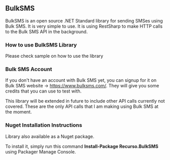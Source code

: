 ## BulkSMS

BulkSMS is an open source .NET Standard library for sending SMSes using Bulk SMS. It is very simple to use. It is using RestSharp to make HTTP calls to the Bulk SMS API in the background.

### How to use BulkSMS Library

Please check sample on how to use the library

### Bulk SMS Account

If you don't have an account with Bulk SMS yet, you can signup for it on Bulk SMS website -> https://www.bulksms.com/. They will give you some credits that you can use to test with.

This library will be extended in future to include other API calls currently not covered. These are the only API calls that I am making using Bulk SMS at the moment.

### Nuget Installation Instructions

Library also available as a Nuget package. 

To install it, simply run this command **Install-Package Recurso.BulkSMS** using Packager Manage Console.
